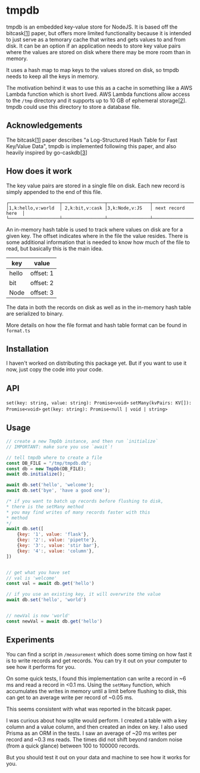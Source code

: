 # tmpdb

tmpdb is an embedded key-value store for NodeJS. It is based off the bitcask[[1]]
paper, but offers more limited functionality because it is intended to just serve
as a temorary cache that writes and gets values to and from disk.
It can be an option if an application needs to store key value pairs where the
values are stored on disk where there may be more room than in memory.

It uses a hash map to map keys to the values stored on disk, so
tmpdb needs to keep all the keys in memory.

The motivation behind it was to use this as a cache in something like a AWS Lambda
function which is short lived.
AWS Lambda functions allow access to the `/tmp` directory and it supports up to
10 GB of ephemeral storage[[2]]. tmpdb could use this directory to store a database
file.

## Acknowledgements

The bitcask[[1]] paper describes "a Log-Structured Hash Table for Fast Key/Value Data",
tmpdb is implemented following this paper, and also heavily inspired by go-caskdb[[3]]

## How does it work

The key value pairs are stored in a single file on disk. Each new record is simply
appended to the end of this file.

```
┌───────────────────┬────────────────┬────────────────┬───────────────────┐
│1,k:hello,v:world  │ 2,k:bit,v:cask │3,k:Node,v:JS   │ next record here  │
└───────────────────┴────────────────┴────────────────┴───────────────────┘
```

An in-memory hash table is used to track where values on disk are for a given key.
The offset indicates where in the file the value resides. There is some additional information
that is needed to know how much of the file to read, but basically this is the main
idea.

| key   | value     |
| ----- | --------- |
| hello | offset: 1 |
| bit   | offset: 2 |
| Node  | offset: 3 |

The data in both the records on disk as well as in the in-memory hash table are
serialized to binary.

More details on how the file format and hash table format can be found in `format.ts`

## Installation

I haven't worked on distributing this package yet. But if you want to use it now,
just copy the code into your code.

## API

`set(key: string, value: string): Promise<void>`
`setMany(kvPairs: KV[]): Promise<void>`
`get(key: string): Promise<null | void | string>`

## Usage

```js
// create a new TmpDb instance, and then run `initialize`
// IMPORTANT: make sure you use `await`!

// tell tmpdb where to create a file
const DB_FILE = "/tmp/tmpdb.db";
const db = new TmpDb(DB_FILE);
await db.initialize();

await db.set('hello', 'welcome');
await db.set('bye', 'have a good one');

/* if you want to batch up records before flushing to disk,
* there is the setMany method
* you may find writes of many records faster with this
* method
*/
await db.set([
    {key: '1', value: 'flask'},
    {key: '2':, value: 'pipette'},
    {key: '3':, value: 'stir bar'},
    {key: '4':, value: 'column'},
])


// get what you have set
// val is 'welcome'
const val = await db.get('hello')

// if you use an existing key, it will overwrite the value
await db.set('hello', 'world')


// newVal is now 'world'
const newVal = await db.get('hello')

```

## Experiments

You can find a script in `/measurement` which does some timing on how fast
it is to write records and get records. You can try it out on your computer
to see how it performs for you.

On some quick tests, I found this implementation can write a record in ~6 ms and
read a record in <0.1 ms. Using the `setMany` function, which accumulates the writes in
memory until a limit before flushing to disk, this can get to an average write per record
of ~0.05 ms.

This seems consistent with what was reported in the bitcask paper.

I was curious about how sqlite would perform. I created a table with a key column and a value
column, and then created an index on key. I also used Prisma as an ORM in the tests.
I saw an average of ~20 ms writes per record and ~0.3 ms reads. The times did
not shift beyond random noise (from a quick glance) between 100 to 100000 records.

But you should test it out on your data and machine to see how it works for you.

[1]: https://riak.com/assets/bitcask-intro.pdf
[2]: https://aws.amazon.com/blogs/aws/aws-lambda-now-supports-up-to-10-gb-ephemeral-storage/
[3]: https://github.com/avinassh/go-caskdb/tree/master
